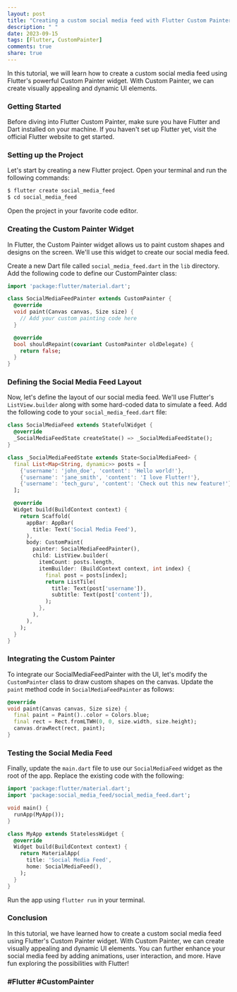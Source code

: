 ```yaml
---
layout: post
title: "Creating a custom social media feed with Flutter Custom Painter"
description: " "
date: 2023-09-15
tags: [Flutter, CustomPainter]
comments: true
share: true
---
```


In this tutorial, we will learn how to create a custom social media feed using Flutter's powerful Custom Painter widget. With Custom Painter, we can create visually appealing and dynamic UI elements.

### Getting Started

Before diving into Flutter Custom Painter, make sure you have Flutter and Dart installed on your machine. If you haven't set up Flutter yet, visit the official Flutter website to get started.

### Setting up the Project

Let's start by creating a new Flutter project. Open your terminal and run the following commands:

```dart
$ flutter create social_media_feed
$ cd social_media_feed
```

Open the project in your favorite code editor.

### Creating the Custom Painter Widget

In Flutter, the Custom Painter widget allows us to paint custom shapes and designs on the screen. We'll use this widget to create our social media feed.

Create a new Dart file called `social_media_feed.dart` in the `lib` directory. Add the following code to define our CustomPainter class:

```dart
import 'package:flutter/material.dart';

class SocialMediaFeedPainter extends CustomPainter {
  @override
  void paint(Canvas canvas, Size size) {
    // Add your custom painting code here
  }

  @override
  bool shouldRepaint(covariant CustomPainter oldDelegate) {
    return false;
  }
}
```

### Defining the Social Media Feed Layout

Now, let's define the layout of our social media feed. We'll use Flutter's `ListView.builder` along with some hard-coded data to simulate a feed. Add the following code to your `social_media_feed.dart` file:

```dart
class SocialMediaFeed extends StatefulWidget {
  @override
  _SocialMediaFeedState createState() => _SocialMediaFeedState();
}

class _SocialMediaFeedState extends State<SocialMediaFeed> {
  final List<Map<String, dynamic>> posts = [
    {'username': 'john_doe', 'content': 'Hello world!'},
    {'username': 'jane_smith', 'content': 'I love Flutter!'},
    {'username': 'tech_guru', 'content': 'Check out this new feature!'},
  ];

  @override
  Widget build(BuildContext context) {
    return Scaffold(
      appBar: AppBar(
        title: Text('Social Media Feed'),
      ),
      body: CustomPaint(
        painter: SocialMediaFeedPainter(),
        child: ListView.builder(
          itemCount: posts.length,
          itemBuilder: (BuildContext context, int index) {
            final post = posts[index];
            return ListTile(
              title: Text(post['username']),
              subtitle: Text(post['content']),
            );
          },
        ),
      ),
    );
  }
}
```

### Integrating the Custom Painter

To integrate our SocialMediaFeedPainter with the UI, let's modify the `CustomPainter` class to draw custom shapes on the canvas. Update the `paint` method code in `SocialMediaFeedPainter` as follows:

```dart
@override
void paint(Canvas canvas, Size size) {
  final paint = Paint()..color = Colors.blue;
  final rect = Rect.fromLTWH(0, 0, size.width, size.height);
  canvas.drawRect(rect, paint);
}
```

### Testing the Social Media Feed

Finally, update the `main.dart` file to use our `SocialMediaFeed` widget as the root of the app. Replace the existing code with the following:

```dart
import 'package:flutter/material.dart';
import 'package:social_media_feed/social_media_feed.dart';

void main() {
  runApp(MyApp());
}

class MyApp extends StatelessWidget {
  @override
  Widget build(BuildContext context) {
    return MaterialApp(
      title: 'Social Media Feed',
      home: SocialMediaFeed(),
    );
  }
}
```

Run the app using `flutter run` in your terminal.

### Conclusion

In this tutorial, we have learned how to create a custom social media feed using Flutter's Custom Painter widget. With Custom Painter, we can create visually appealing and dynamic UI elements. You can further enhance your social media feed by adding animations, user interaction, and more. Have fun exploring the possibilities with Flutter! 

### #Flutter #CustomPainter